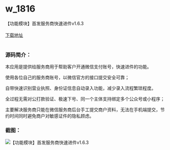 # w_1816
【功能模块】首发服务商快速进件v1.6.3
<br/></br>
[下载地址](https://www.uuid2.com/1816.html "下载地址")
<br/></br>
<h3>源码简介：</h3>
<p>本应用是提供给服务商用于帮助客户开通微信支付账号，快速进件的功能。<p>
<p>使用各位自己的服务商账号，以微信官方的接口提交安全可靠；<p>
<p>自带快速识别营业执照、身份证信息自动录入功能，减少录入流程繁琐程度。<p>
<p>全过程无需对公打款验证、极速下号、同一个主体支持绑定多个公众号或小程序；<p>
<p>主要解决服务商只能在微信服务商后台手工提交商户资料，无法在手机端提交，节约时间同时避免商户对敏感证件的隐私顾虑。<p>
<h3>截图：</h3>
<img src="https://www.uuid2.com/wp-content/uploads/img/202111/aaf91d6428.png" alt="【功能模块】首发服务商快速进件v1.6.3">
